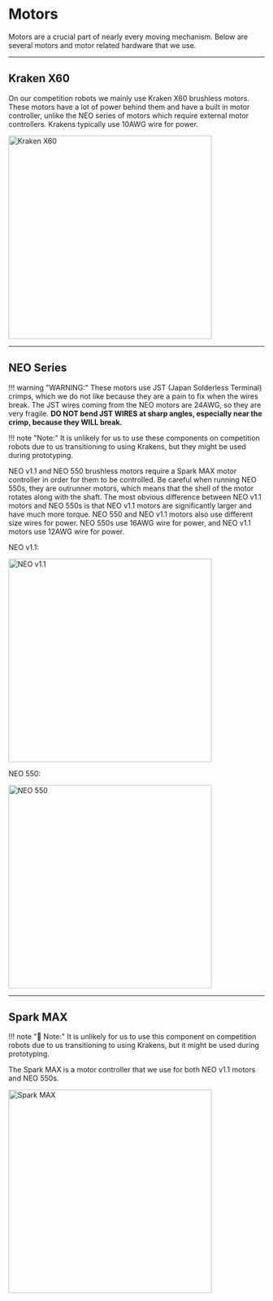 # Motors

Motors are a crucial part of nearly every moving mechanism. Below are several motors and motor related hardware that we use.

---

## Kraken X60

On our competition robots we mainly use Kraken X60 brushless motors. These motors have a lot of power behind them and have a built in motor controller, unlike the NEO series of motors which require external motor controllers. Krakens typically use 10AWG wire for power.

<img src="https://wcproducts.com/cdn/shop/files/WCP-0940_fe090b50-69bf-4bfb-926f-9ff3fd06c058_1024x1024.png?v=1697071738" alt="Kraken X60" width="400"/>

---

## NEO Series

!!! warning "WARNING:"
    These motors use JST (Japan Solderless Terminal) crimps, which we do not like because they are a pain to fix when the wires break. The JST wires coming from the NEO motors are 24AWG, so they are very fragile. **DO NOT bend JST WIRES at sharp angles, especially near the crimp, because they WILL break.**

!!! note "Note:"
     It is unlikely for us to use these components on competition robots due to us transitioning to using Krakens, but they might be used during prototyping.

NEO v1.1 and NEO 550 brushless motors require a Spark MAX motor controller in order for them to be controlled. Be careful when running NEO 550s, they are outrunner motors, which means that the shell of the motor rotates along with the shaft. The most obvious difference between NEO v1.1 motors and NEO 550s is that NEO v1.1 motors are significantly larger and have much more torque. NEO 550 and NEO v1.1 motors also use different size wires for power. NEO 550s use 16AWG wire for power, and NEO v1.1 motors use 12AWG wire for power.

NEO v1.1:

<img src="https://cdn11.bigcommerce.com/s-t3eo8vwp22/images/stencil/1280x1280/products/752/3031/REV-21-1650-NEO1.1-Hero-FINAL__64905.1692730050.png?c=2" alt="NEO v1.1" width="400"/>

NEO 550:

<img src="https://cdn11.bigcommerce.com/s-t3eo8vwp22/images/stencil/1280x1280/products/508/2730/REV-21-1651-NEO550-iso-noflag-FINAL__53096.1650561900.png?c=2" alt="NEO 550" width="400"/>

---

## Spark MAX

!!! note "📝 Note:"
     It is unlikely for us to use this component on competition robots due to us transitioning to using Krakens, but it might be used during prototyping.

The Spark MAX is a motor controller that we use for both NEO v1.1 motors and NEO 550s.

<img src="https://cdn11.bigcommerce.com/s-t3eo8vwp22/images/stencil/1280x1280/products/360/2795/MAX_HERO-noflag__60247.1692730069.png?c=2" alt="Spark MAX" width="400"/>